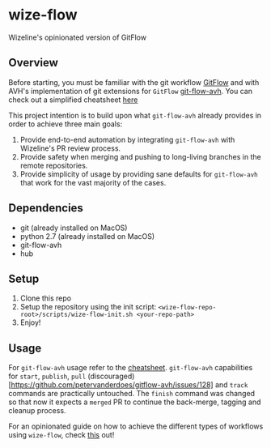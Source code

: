 # wize-flow
Wizeline's opinionated version of GitFlow

## Overview
Before starting, you must be familiar with the git workflow [GitFlow](https://nvie.com/posts/a-successful-git-branching-model/) and with AVH's implementation of git extensions for `GitFlow` [git-flow-avh](https://github.com/petervanderdoes/gitflow-avh). You can check out a simplified cheatsheet [here](https://danielkummer.github.io/git-flow-cheatsheet/)

This project intention is to build upon what `git-flow-avh` already provides in order to achieve three main goals:
1. Provide end-to-end automation by integrating `git-flow-avh` with Wizeline's PR review process. 
2. Provide safety when merging and pushing to long-living branches in the remote repositories.
3. Provide simplicity of usage by providing sane defaults for `git-flow-avh` that work for the vast majority of the cases.

## Dependencies
- git (already installed on MacOS)
- python 2.7 (already installed on MacOS)
- git-flow-avh
- hub

## Setup
1. Clone this repo
2. Setup the repository using the init script: `<wize-flow-repo-root>/scripts/wize-flow-init.sh <your-repo-path>`
3. Enjoy!

## Usage
For `git-flow-avh` usage refer to the [cheatsheet](https://danielkummer.github.io/git-flow-cheatsheet/). `git-flow-avh` capabilities for `start`, `publish`, `pull` (discouraged)[https://github.com/petervanderdoes/gitflow-avh/issues/128] and `track` commands are practically untouched. The `finish` command was changed so that now it expects a `merged` PR to continue the back-merge, tagging and cleanup process.

For an opinionated guide on how to achieve the different types of workflows using `wize-flow`, check [this](https://docs.google.com/document/d/1gsLuBmR-eGTYKfYwJ5ZxJLVWlO6cA7Jdr5REDV2Y_ZQ/edit?usp=sharing) out!
